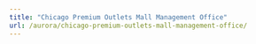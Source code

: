```yaml
---
title: "Chicago Premium Outlets Mall Management Office"
url: /aurora/chicago-premium-outlets-mall-management-office/
---
```

